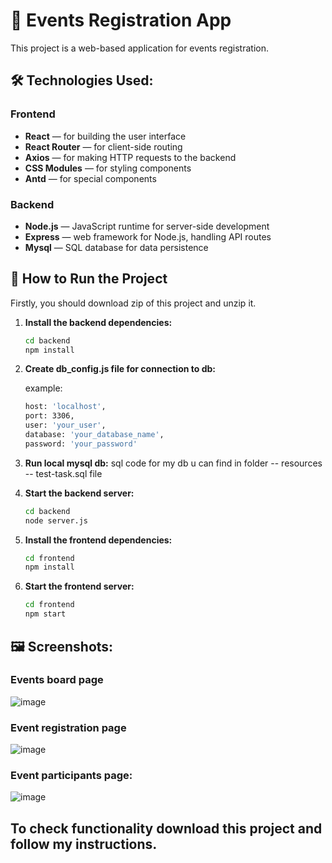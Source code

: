 # 🐾 Events Registration App

This project is a web-based application for events registration.

## 🛠️ Technologies Used:

### Frontend
- **React** — for building the user interface
- **React Router** — for client-side routing
- **Axios** — for making HTTP requests to the backend
- **CSS Modules** — for styling components
- **Antd** — for special components

### Backend
- **Node.js** — JavaScript runtime for server-side development
- **Express** — web framework for Node.js, handling API routes
- **Mysql** — SQL database for data persistence

## 🚀 How to Run the Project

Firstly, you should download zip of this project and unzip it.

1. **Install the backend dependencies:**
   
    ```bash
   cd backend
   npm install
   ```
    
2. **Create db_config.js file for connection to db:**
   
   example:
   ```bash
   host: 'localhost',
   port: 3306,
   user: 'your_user',
   database: 'your_database_name',
   password: 'your_password'
   ```
   
4. **Run local mysql db:**
   sql code for my db u can find in folder -- resources -- test-task.sql file

5. **Start the backend server:**

   ```bash
   cd backend
   node server.js
   ```
   
6. **Install the frontend dependencies:**
   
    ```bash
   cd frontend
   npm install
   ```

7. **Start the frontend server:**

   ```bash
   cd frontend
   npm start
   ```

## 🖼️ Screenshots:

### Events board page
![image](https://github.com/user-attachments/assets/23776d4c-64e3-425e-a8bb-59cf6c473b7c)

###  Event registration page
![image](https://github.com/user-attachments/assets/e087e99c-363b-4b38-a2ca-bab1b30c6635)

### Event participants page:
![image](https://github.com/user-attachments/assets/3be6a1d8-2be9-4120-b2fb-1e0451e74bed)


## To check functionality download this project and follow my instructions.




